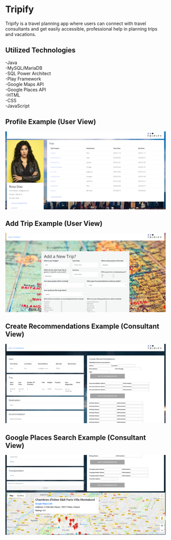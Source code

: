 # Tripify

Tripify is a travel planning app where users can connect with travel consultants and get easily accessible, professional help in planning trips and vacations.

## Utilized Technologies

-Java<br>
-MySQL/MariaDB<br>
-SQL Power Architect<br>
-Play Framework<br>
-Google Maps API<br>
-Google Places API<br>
-HTML<br>
-CSS<br>
-JavaScript

## Profile Example (User View)

![Screenshot](public/images/newprofileexample.png)

## Add Trip Example (User View)

![Screenshot](public/images/addtripexample.png)

## Create Recommendations Example (Consultant View)

![Screenshot](public/images/createrecommendationsexample.png)

## Google Places Search Example (Consultant View)

![Screenshot](public/images/placessearchexample.png)






